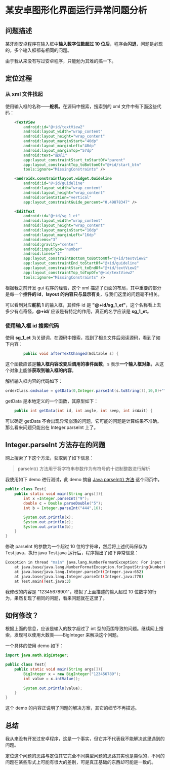 # 某安卓图形化界面运行异常问题分析
## 问题描述
某牙刷安卓程序在输入框中**输入数字位数超过 10 位后**，程序会**闪退**，问题是必现的，多个输入框都有相同的问题。

由于我从来没有写过安卓程序，只能勉为其难的搞一下。

## 定位过程
### 从 xml 文件找起
使用输入框的名称——**舵机**，在源码中搜索，搜索到的 xml 文件中有下面这些代码：

```xml
    <TextView
        android:id="@+id/textView2"
        android:layout_width="wrap_content"
        android:layout_height="wrap_content"
        android:layout_marginStart="40dp"
        android:layout_marginLeft="40dp"
        android:layout_marginTop="57dp"
        android:text="舵机1"
        app:layout_constraintStart_toStartOf="parent"
        app:layout_constraintTop_toBottomOf="@+id/start_btn"
        tools:ignore="MissingConstraints" />

    <androidx.constraintlayout.widget.Guideline
        android:id="@+id/guideline"
        android:layout_width="wrap_content"
        android:layout_height="wrap_content"
        android:orientation="vertical"
        app:layout_constraintGuide_percent="0.49878347" />

    <EditText
        android:id="@+id/sg_1_et"
        android:layout_width="wrap_content"
        android:layout_height="wrap_content"
        android:layout_marginStart="16dp"
        android:layout_marginLeft="16dp"
        android:ems="3"
        android:gravity="center"
        android:inputType="number"
        android:lines="1"
        app:layout_constraintBottom_toBottomOf="@+id/textView2"
        app:layout_constraintEnd_toStartOf="@+id/guideline"
        app:layout_constraintStart_toEndOf="@+id/textView2"
        app:layout_constraintTop_toTopOf="@+id/textView2"
        tools:ignore="MissingConstraints" />
```
根据我之前开发 gui 程序的经验，这个 xml 描述了页面的布局，其中重要的部分是每一个**控件的 id**，**layout 的内容只与显示有关**，与我们这里的问题毫不相关。

可以看到对应**舵机 1** 的输入框，其控件 id 是 **"@+id/sg_1_et"**，这个名称看上去多少有点奇怪，**@+id/** 应该是有特定的作用，真正的名字应该是 **sg_1_et**。

### 使用输入框 id 搜索代码
使用 **sg_1_et** 为关键词，在源码中搜索，找到了相关文件后阅读源码，看到了如下内容：

```java
        public void afterTextChanged(Editable s) {
```
这个函数应该是**输入框内容改变后调用的事件函数**，s 表示**一个输入框对象**，从这个对象上能够**获取到输入框的内容**。

解析输入框内容的代码如下：

```java
orderClass.cmdvalue = getData(0,Integer.parseInt(s.toString()),10,0)+"";
```
getData 是本地定义的一个函数，其原型如下：

```java
    public int getData(int id, int angle, int seep, int isWait) {
```
可以确定 getData 不会出现异常崩溃的问题，它可能的问题是计算结果不准确。那么看来问题只能出在 Integer.parseInt 上了。

## Integer.parseInt 方法存在的问题
网上搜索了下这个方法，获取到了如下信息：

>parseInt() 方法用于将字符串参数作为有符号的十进制整数进行解析

我使用如下 demo 进行测试，此 demo 摘自 [Java parseInt() 方法](https://www.runoob.com/java/number-parseInt.html) 这个网页中。

```java
public class Test{
    public static void main(String args[]){
        int x =Integer.parseInt("9");
        double c = Double.parseDouble("5");
        int b = Integer.parseInt("444",16);

        System.out.println(x);
        System.out.println(c);
        System.out.println(b);
    }
}
```
修改 parseInt 的参数为一个超过 10 位的字符串，然后将上述代码保存为 Test.java，执行 java Test.java 运行后，程序抛出了如下异常信息：

```bash
Exception in thread "main" java.lang.NumberFormatException: For input string: "12345678901111111111111111111111111111111111111111111111111111111111111111111111111111111111111111111"
	at java.base/java.lang.NumberFormatException.forInputString(NumberFormatException.java:65)
	at java.base/java.lang.Integer.parseInt(Integer.java:652)
	at java.base/java.lang.Integer.parseInt(Integer.java:770)
	at Test.main(Test.java:3)
```
我修改的内容是 "12345678901"，模拟了上面描述的输入超过 10 位数字的行为，果然复现了相同的问题，看来问题就在这里了。

## 如何修改？
根据上面的信息，应该是输入的数字超过了 int 型的范围导致的问题。继续网上搜索，发现可以使用大数类——BigInteger 来解决这个问题。

一个具体的使用 demo 如下：

```java
import java.math.BigInteger;

public class Test{
    public static void main(String args[]){
		BigInteger x = new BigInteger("123456789");
		int value = x.intValue();
		
		System.out.println(value);
    }
}
```
这个 demo 的内容正说明了问题的解决方案，其它的细节不再描述。
## 总结
我从来没有开发过安卓程序，这是一个事实，但它并不代表我不能解决这里遇到的问题。

定位这个问题的思路与定位其它完全不同类型问题的思路其实也是类似的，不同的问题在某些形式上可能有很大的差别，可是真正基础的东西却可能是一致的。

